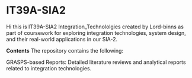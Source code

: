 # IT39A-SIA2

Hi this is IT39A-SIA2 Integration_Technololgies created by Lord-binns as part of coursework for exploring integration technologies, system design, and their real-world applications in our SIA-2.


**Contents**
The repository contains the following:

GRASPS-based Reports: Detailed literature reviews and analytical reports related to integration technologies.


